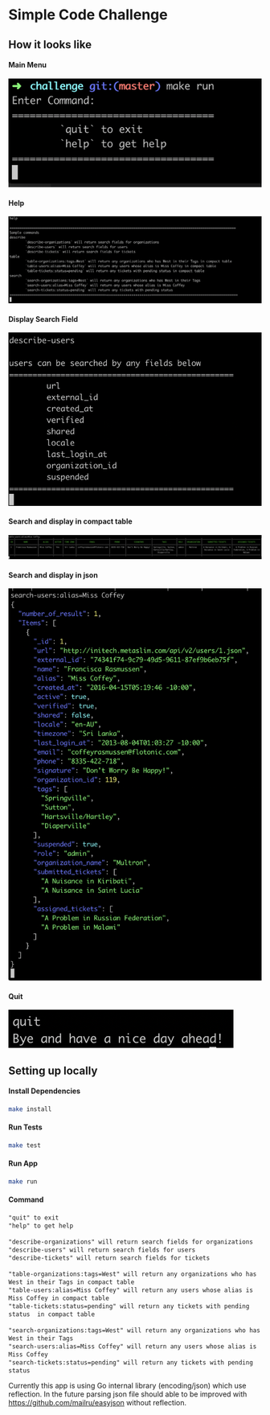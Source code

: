 # Simple Code Challenge

## How it looks like

#### Main Menu
![](menu.png)

#### Help
![](help.png)

#### Display Search Field
![](field.png)

#### Search and display in compact table
![](table.png)

#### Search and display in json
![](json.png)

#### Quit
![](quit.png)

## Setting up locally

#### Install Dependencies
```sh
make install
```

#### Run Tests
```sh
make test

```

#### Run App
```sh
make run
```

#### Command
```
"quit" to exit
"help" to get help

"describe-organizations" will return search fields for organizations
"describe-users" will return search fields for users
"describe-tickets" will return search fields for tickets

"table-organizations:tags=West" will return any organizations who has West in their Tags in compact table
"table-users:alias=Miss Coffey" will return any users whose alias is Miss Coffey in compact table
"table-tickets:status=pending" will return any tickets with pending status  in compact table

"search-organizations:tags=West" will return any organizations who has West in their Tags
"search-users:alias=Miss Coffey" will return any users whose alias is Miss Coffey
"search-tickets:status=pending" will return any tickets with pending status
```

Currently this app is using Go internal library (encoding/json) which use reflection. In the future parsing json file should able to be improved with https://github.com/mailru/easyjson without reflection.